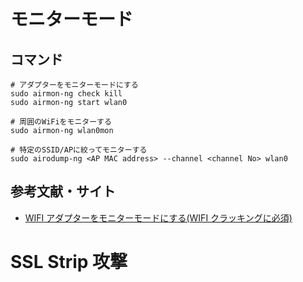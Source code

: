 # モニターモード

## コマンド

```
# アダプターをモニターモードにする
sudo airmon-ng check kill
sudo airmon-ng start wlan0

# 周囲のWiFiをモニターする
sudo airmon-ng wlan0mon

# 特定のSSID/APに絞ってモニターする
sudo airodump-ng <AP MAC address> --channel <channel No> wlan0
```

## 参考文献・サイト

- [WIFI アダプターをモニターモードにする(WIFI クラッキングに必須)](https://medium.com/ethical-hacking-%E3%83%9B%E3%83%AF%E3%82%A4%E3%83%88%E3%83%8F%E3%83%83%E3%82%AB%E3%83%BC/wifi%E3%82%A2%E3%83%80%E3%83%97%E3%82%BF%E3%83%BC%E3%82%92%E3%83%A2%E3%83%8B%E3%82%BF%E3%83%BC%E3%83%A2%E3%83%BC%E3%83%89%E3%81%AB%E3%81%99%E3%82%8B-%E6%9C%80%E9%87%8D%E8%A6%81%E3%82%B9%E3%82%AD%E3%83%AB-5ee7a57e5165)

# SSL Strip 攻撃
